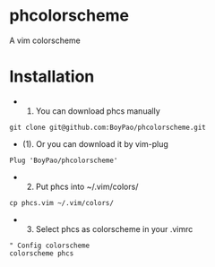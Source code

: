 # phcolorscheme
A vim colorscheme

# Installation
- 1. You can download phcs manually
```
git clone git@github.com:BoyPao/phcolorscheme.git
```

- (1). Or you can download it by vim-plug
```
Plug 'BoyPao/phcolorscheme'
```

- 2. Put phcs into ~/.vim/colors/
```
cp phcs.vim ~/.vim/colors/
```

- 3. Select phcs as colorscheme in your .vimrc
```
" Config colorscheme
colorscheme phcs
```

